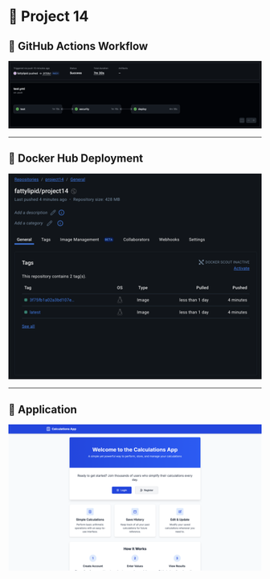 # 🩷 Project 14


## 🩷 GitHub Actions Workflow

![GitHub Actions](screenshots/workflow.png)

---

## 🩷 Docker Hub Deployment

![Docker Hub](screenshots/deployment.png)

---

## 🩷 Application

![Application](screenshots/application.png)